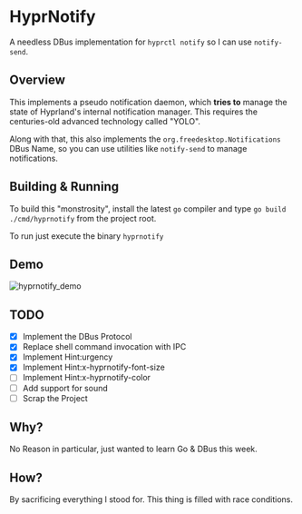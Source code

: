 # HyprNotify
A needless DBus implementation for `hyprctl notify` so I can use `notify-send`.

## Overview
This implements a pseudo notification daemon, which **tries to** manage the state of Hyprland's internal notification manager. This requires the centuries-old advanced technology called "YOLO".

Along with that, this also implements the `org.freedesktop.Notifications` DBus Name, so you can use utilities like `notify-send` to manage notifications.

## Building & Running
To build this "monstrosity", install the latest `go` compiler and type `go build ./cmd/hyprnotify` from the project root.

To run just execute the binary `hyprnotify`
## Demo
![hyprnotify_demo](https://github.com/codelif/hyprnotify/assets/68972644/d9985035-3c8e-43cf-97e1-7f25219039e3)

## TODO
 - [x] Implement the DBus Protocol
 - [x] Replace shell command invocation with IPC
 - [x] Implement Hint:urgency
 - [x] Implement Hint:x-hyprnotify-font-size
 - [ ] Implement Hint:x-hyprnotify-color
 - [ ] Add support for sound
 - [ ] Scrap the Project

## Why?
No Reason in particular, just wanted to learn Go & DBus this week.

## How?
By sacrificing everything I stood for. This thing is filled with race conditions.
